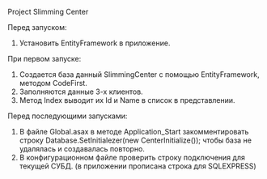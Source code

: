 Project Slimming Center

Перед запуском:
1. Установить EntityFramework в приложение.

При первом запуске:
1. Cоздается база данный SlimmingCenter с помощью EntityFramework, методом CodeFirst. 
2. Заполняются данные 3-х клиентов. 
3. Метод Index выводит их Id и Name в список в представлении.

Перед последующими запусками:
1. В файле Global.asax в методе Application_Start закомментировать строку 
Database.SetInitialezer(new CenterInitialize()); чтобы база не удалялась и создавалась повторно.
2. В конфигурационном файле проверить строку подключения для текущей СУБД. (в приложении прописана строка для SQLEXPRESS)
